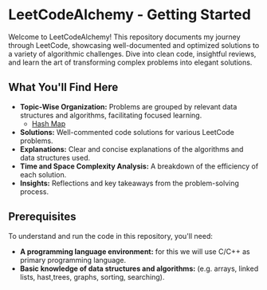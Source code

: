 # LeetCodeAlchemy - Getting Started

Welcome to LeetCodeAlchemy! This repository documents my journey through LeetCode, showcasing well-documented and optimized solutions to a variety of algorithmic challenges. Dive into clean code, insightful reviews, and learn the art of transforming complex problems into elegant solutions.

## What You'll Find Here

* **Topic-Wise Organization:** Problems are grouped by relevant data structures and algorithms, facilitating focused learning.
   * [Hash Map](./tutorials/hashtable/index.md)
* **Solutions:** Well-commented code solutions for various LeetCode problems.
* **Explanations:** Clear and concise explanations of the algorithms and data structures used.
* **Time and Space Complexity Analysis:** A breakdown of the efficiency of each solution.
* **Insights:** Reflections and key takeaways from the problem-solving process.

## Prerequisites

To understand and run the code in this repository, you'll need:

* **A programming language environment:** for this we will use C/C++ as primary programming language.
* **Basic knowledge of data structures and algorithms:** (e.g. arrays, linked lists, hast,trees, graphs, sorting, searching).
